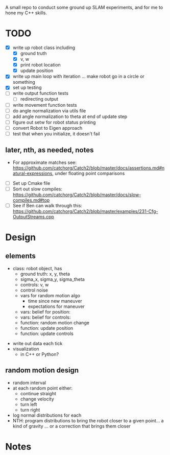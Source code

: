 A small repo to conduct some ground up SLAM experiments, and for me to hone my C++ skills.

# TODO

- [x] write up robot class including
    - [x] ground truth
    - [x] v, w
    - [x] print robot location
    - [x] update position
- [x] write up main loop with iteration ... make robot go in a circle or something
- [x] set up testing
- [ ] write output function tests
    - [ ] redirecting output
- [ ] write movement function tests
- [ ] do angle normalization via utils file
- [ ] add angle normalization to theta at end of update step
- [ ] figure out setw for robot status printing
- [ ] convert Robot to Eigen approach
- [ ] test that when you initialize, it doesn't fail

## later, nth, as needed, notes

- For approximate matches see: https://github.com/catchorg/Catch2/blob/master/docs/assertions.md#natural-expressions, under floating point comparisons
- [ ] Set up Cmake file
- [ ] Sort out slow compiles: https://github.com/catchorg/Catch2/blob/master/docs/slow-compiles.md#top
- [ ] See if Ben can walk through this: https://github.com/catchorg/Catch2/blob/master/examples/231-Cfg-OutputStreams.cpp

# Design

## elements

- class: robot object, has
    + ground truth: x, y, theta
    + sigma_x, sigma_y, sigma_theta
    + controls: v, w
    + control noise
    + vars for random motion algo
        * time since new maneuver
        * expectations for maneuver
    * vars: belief for position:
    * vars: belief for controls:
    + function: random motion change
    + function: update position
    + function: update controls
+ write out data each tick
+ visualization
    * in C++ or Python?

## random motion design

- random interval
- at each random point either:
    - continue straight
    - change velocity
    - turn left
    - turn right
- log normal distributions for each
- NTH: program distributions to bring the robot closer to a given point... a kind of gravity ... or a correction that brings them closer

# Notes